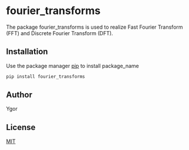 # fourier_transforms

The package fourier_transforms is used to realize Fast Fourier Transform (FFT) and Discrete Fourier Transform (DFT).

## Installation

Use the package manager [pip](https://pip.pypa.io/en/stable/) to install package_name

```bash
pip install fourier_transforms
```

## Author
Ygor

## License
[MIT](https://choosealicense.com/licenses/mit/)
